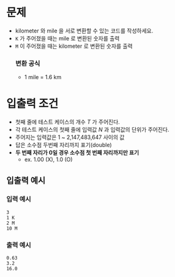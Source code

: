 # 문제
* kilometer 와 mile 을 서로 변환할 수 있는 코드를 작성하세요.
* `K` 가 주어졌을 때는 mile 로 변환된 숫자를 출력
* `M` 이 주어졌을 때는 kilometer 로 변환된 숫자를 출력
  ### 변환 공식
  * 1 mile = 1.6 km
   
# 입출력 조건
* 첫째 줄에 테스트 케이스의 개수 $T$ 가 주어진다.
* 각 테스트 케이스의 첫째 줄에 입력값 $N$ 과 입력값의 단위가 주어진다.
* 주어지는 입력값은 1 ~ 2,147,483,647 사이의 값
* 답은 소수점 두번째 자리까지 표기(double)
* **두 번째 자리가 0일 경우 소수점 첫 번째 자리까지만 표기**
  * ex.  1.00 (X),  1.0 (O)
   
## 입출력 예시
### 입력 예시
```
3
1 K
2 M
10 M
```
### 출력 예시
```
0.63
3.2
16.0
```
